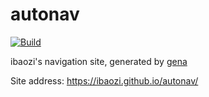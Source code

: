 # autonav

[![Build](https://github.com/iBaozi/autonav/actions/workflows/generate.yml/badge.svg)](https://github.com/iBaozi/autonav/actions/workflows/generate.yml)

ibaozi's navigation site, generated by [gena](https://github.com/x1ah/gena)

Site address: https://ibaozi.github.io/autonav/